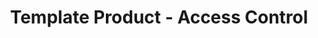 ---
permalink: /product-documents/template-product/nist-800-53/ac/
layout: control_response
title: Template Product - Access Control
category: Product Documents
lead: |
  Control responses for NIST 800-53 rev4.
subnav:
  data: components.template-product.policies.AC-Access_Control.component
  href: ['#%', control_key]
  text: control_key
product_info:
  name: Template Product
  opencontrol_component: template-product
  control_family: AC-Access_Control
---